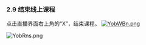 ### 2.9    结束线上课程

点击直播界面右上角的“X”，结束课程。
[![YobWBn.png](https://s1.ax1x.com/2020/05/20/YobWBn.png)](https://imgchr.com/i/YobWBn)

![YobRns.png](https://s1.ax1x.com/2020/05/20/YobRns.png)

 